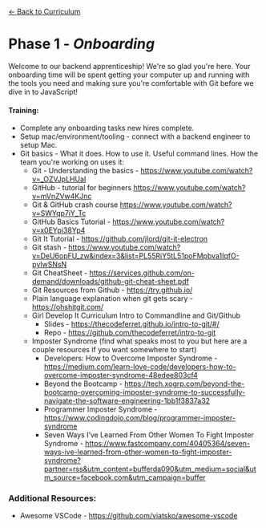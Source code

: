 [← Back to Curriculum](./)

# Phase 1 - _Onboarding_

Welcome to our backend apprenticeship! We're so glad you're here. Your onboarding time will be spent getting your computer up and running with the tools you need and making sure you're comfortable with Git before we dive in to JavaScript!

#### **Training:**

- Complete any onboarding tasks new hires complete.
- Setup mac/environment/tooling - connect with a backend engineer to setup Mac.
- Git basics - What it does. How to use it. Useful command lines. How the team you're working on uses it:
  - Git - Understanding the basics - https://www.youtube.com/watch?v=_OZVJpLHUaI
  - GitHub - tutorial for beginners https://www.youtube.com/watch?v=mVnZVw4KJnc
  - Git & GitHub crash course https://www.youtube.com/watch?v=SWYqp7iY_Tc
  - GitHub Basics Tutorial - https://www.youtube.com/watch?v=x0EYpi38Yp4
  - Git It Tutorial - https://github.com/jlord/git-it-electron
  - Git stash - https://www.youtube.com/watch?v=DeU6opFU_zw&index=3&list=PL55RiY5tL51poFMpbva1IqfO-pylwSNsN
  - Git CheatSheet - https://services.github.com/on-demand/downloads/github-git-cheat-sheet.pdf
  - Git Resources from Github - https://try.github.io/
  - Plain language explanation when git gets scary - https://ohshitgit.com/
  - Girl Develop It Curriculum Intro to Commandline and Git/Github
    - Slides - https://thecodeferret.github.io/intro-to-git/#/
    - Repo - https://github.com/thecodeferret/intro-to-git
  - Imposter Syndrome (find what speaks most to you but here are a couple resources if you want somewhere to start)
    - Developers: How to Overcome Imposter Syndrome - https://medium.com/learn-love-code/developers-how-to-overcome-imposter-syndrome-48edee803cf4
    - Beyond the Bootcamp - https://tech.xogrp.com/beyond-the-bootcamp-overcoming-imposter-syndrome-to-successfully-navigate-the-software-engineering-1bb1f3837a32
    - Programmer Imposter Syndrome - https://www.codingdojo.com/blog/programmer-imposter-syndrome
    - Seven Ways I’ve Learned From Other Women To Fight Imposter Syndrome - https://www.fastcompany.com/40405364/seven-ways-ive-learned-from-other-women-to-fight-imposter-syndrome?partner=rss&utm_content=bufferda090&utm_medium=social&utm_source=facebook.com&utm_campaign=buffer

### **Additional Resources:**

- Awesome VSCode - https://github.com/viatsko/awesome-vscode
